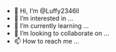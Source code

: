 - 👋 Hi, I’m @Luffy2346ll
- 👀 I’m interested in ...
- 🌱 I’m currently learning ...
- 💞️ I’m looking to collaborate on ...
- 📫 How to reach me ...

<!---
Luffy2346ll/Luffy2346ll is a ✨ special ✨ repository because its `README.md` (this file) appears on your GitHub profile.
You can click the Preview link to take a look at your changes.
--->
